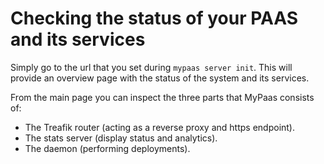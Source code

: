 # Checking the status of your PAAS and its services

Simply go to the url that you set during `mypaas server init`.
This will provide an overview page with the status of the system and
its services.

From the main page you can inspect the three parts that MyPaas consists of:

* The Treafik router (acting as a reverse proxy and https endpoint).
* The stats server (display status and analytics).
* The daemon (performing deployments).
